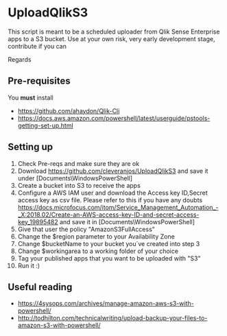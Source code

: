 # UploadQlikS3
This script is meant to be a scheduled uploader from Qlik Sense Enterprise apps to a S3 bucket.
Use at your own risk, 
very early development stage, contribute if you can

Regards


## Pre-requisites
You **must** install
* https://github.com/ahaydon/Qlik-Cli
* https://docs.aws.amazon.com/powershell/latest/userguide/pstools-getting-set-up.html

## Setting up
1. Check Pre-reqs and make sure they are ok
2. Download https://github.com/cleveranjos/UploadQlikS3 and save it under [Documents\WindowsPowerShell]
3. Create a bucket into S3 to receive the apps
4. Configure a AWS IAM user and download the Access key ID,Secret access key as csv file. Please refer to this if you have any doubts https://docs.microfocus.com/itom/Service_Management_Automation_-_X:2018.02/Create-an-AWS-access-key-ID-and-secret-access-key_19895482 and save it in [Documents\WindowsPowerShell]  
5. Give that user the policy "AmazonS3FullAccess" 
6. Change the $region parameter to your Availability Zone
7. Change $bucketName to your bucket you´ve created into step 3
8. Change $workingarea to a working folder of your choice
9. Tag your published apps that you want to be uploaded with "S3"
10. Run it :)

## Useful reading
* https://4sysops.com/archives/manage-amazon-aws-s3-with-powershell/
* http://todhilton.com/technicalwriting/upload-backup-your-files-to-amazon-s3-with-powershell/
